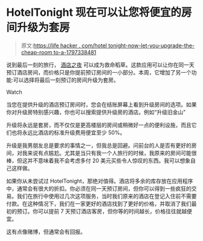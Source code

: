 # HotelTonight 现在可以让您将便宜的房间升级为套房

> 原文:[https://life hacker . com/hotel tonight-now-let-you-upgrade-the-cheap-room to-a-1797338481](https://lifehacker.com/hoteltonight-now-lets-you-upgrade-that-cheap-room-to-a-1797338481)

说到最后一刻的旅行， [酒店之夜](https://www.hoteltonight.com/) 可以成为救命稻草。这款应用可以让你在同一天预订酒店房间，而价格只是你提前预订房间的一小部分。本周，它增加了另一个功能:可以选择将最后一刻预订的房间升级为套房。

Watch

当您在提供升级的酒店预订房间时，您会在结账屏幕上看到升级房间的选项。如果你对升级房特别感兴趣，你也可以搜索提供升级房的酒店。例如“升级旧金山”

升级将永远是套房，而不仅仅是更高楼层的房间或稍微好一点的便利设施，而且它们也将永远比酒店的标准升级费用便宜至少 50%。

升级是我男朋友总是要求的事情之一，但我总是回避。问前台的人是否有更好的房间，对我来说有点尴尬。尤其是当只有我一个人旅行的时候，我原来的房间可能很棒，但这并不意味着我不会考虑多付 20 美元买些令人惊叹的东西。我可以想象自己这样做。

如果你从未尝试过 HotelTonight，那绝对值得。酒店将多余的库存放在应用程序中，通常会有很大的折扣。你必须在同一天预订房间，但你可以得到一些疯狂的交易。我们在旅行中使用过几次这项服务，当时我们原来的酒店在登记入住前不需要付款。在这种情况下，我们在一家更好的酒店找到了更好的价格，并取消了我们最初的预订。你可以提前 7 天预订酒店客房，但你等的时间越长，价格往往就越便宜。

这有点像赌博，但通常会有回报。